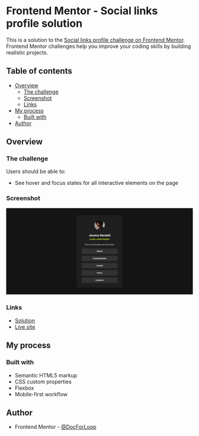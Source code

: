 # Frontend Mentor - Social links profile solution

This is a solution to the [Social links profile challenge on Frontend Mentor](https://www.frontendmentor.io/challenges/social-links-profile-UG32l9m6dQ). Frontend Mentor challenges help you improve your coding skills by building realistic projects. 

## Table of contents

- [Overview](#overview)
  - [The challenge](#the-challenge)
  - [Screenshot](#screenshot)
  - [Links](#links)
- [My process](#my-process)
  - [Built with](#built-with)
- [Author](#author)


## Overview

### The challenge

Users should be able to:

- See hover and focus states for all interactive elements on the page

### Screenshot

![](./screenshot.png)


### Links

- [Solution](https://github.com/DocForLoop/social-links-profile-main.git)
- [Live site](https://docforloop.github.io/social-links-profile-main/)

## My process

### Built with

- Semantic HTML5 markup
- CSS custom properties
- Flexbox
- Mobile-first workflow

## Author

- Frontend Mentor - [@DocForLoop](https://www.frontendmentor.io/profile/DocForLoop)

